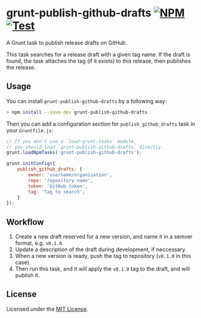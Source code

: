 # grunt-publish-github-drafts [![NPM][NpmBadge]][Npm] [![Test][WorkflowBadge]][Workflow]

A Grunt task to publish release drafts on GitHub.

This task searches for a release draft with a given tag name.
If the draft is found, the task attaches the tag (if it exists)
to this release, then publishes the release.

## Usage

You can install `grunt-publish-github-drafts` by a following way:
```sh
> npm install --save-dev grunt-publish-github-drafts
```

Then you can add a configuration section for
`publish_github_drafts` task in your `Gruntfile.js`:

```js
// If you don't use a `load-grunt-tasks` module,
// you should load `grunt-publish-github-drafts` directly.
grunt.loadNpmTasks('grunt-publish-github-drafts');

grunt.initConfig({
	publish_github_drafts: {
		owner: 'username/organization',
		repo: 'repository name',
		token: 'GitHub token',
		tag: 'Tag to search',
	}
});
```

## Workflow

1. Create a new draft reserved for a new version,
and name it in a semver format, e.g. `v0.1.0`.
2. Update a description of the draft during development, if neccessary.
3. When a new version is ready, push the tag to repository (`v0.1.0` in this case).
4. Then run this task, and it will apply the `v0.1.0`
tag to the draft, and will publish it.

## License

Licensed under the [MIT License](./LICENSE).

<!-- Badges -->
[NpmBadge]: https://img.shields.io/npm/v/grunt-publish-github-drafts
[WorkflowBadge]: https://github.com/web-scrobbler/grunt-publish-github-drafts/workflows/Lint/badge.svg

<!-- Related pages -->
[Npm]: https://www.npmjs.com/package/grunt-publish-github-drafts
[Workflow]: https://github.com/web-scrobbler/grunt-publish-github-drafts/actions?query=workflow%3ALint
